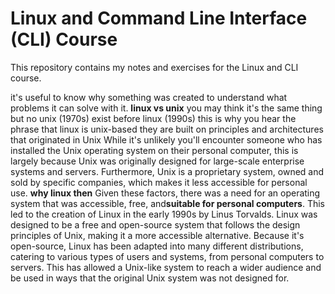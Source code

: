 # Linux and Command Line Interface (CLI) Course

This repository contains my notes and exercises for the Linux and CLI course.

it's useful to know why something was created to understand what problems it can solve with it.
**linux vs unix**
you may think it's the same thing but no unix (1970s) exist before linux (1990s) this is why you hear the phrase that linux is unix-based they are built on principles and architectures that originated in Unix
While it's unlikely you'll encounter someone who has installed the Unix operating system on their personal computer, this is largely because Unix was originally designed for large-scale enterprise systems and servers. Furthermore, Unix is a proprietary system, owned and sold by specific companies, which makes it less accessible for personal use.
**why linux then**
Given these factors, there was a need for an operating system that was accessible, free, and**suitable for personal computers**. This led to the creation of Linux in the early 1990s by Linus Torvalds. Linux was designed to be a free and open-source system that follows the design principles of Unix, making it a more accessible alternative. Because it's open-source, Linux has been adapted into many different distributions, catering to various types of users and systems, from personal computers to servers. This has allowed a Unix-like system to reach a wider audience and be used in ways that the original Unix system was not designed for.


